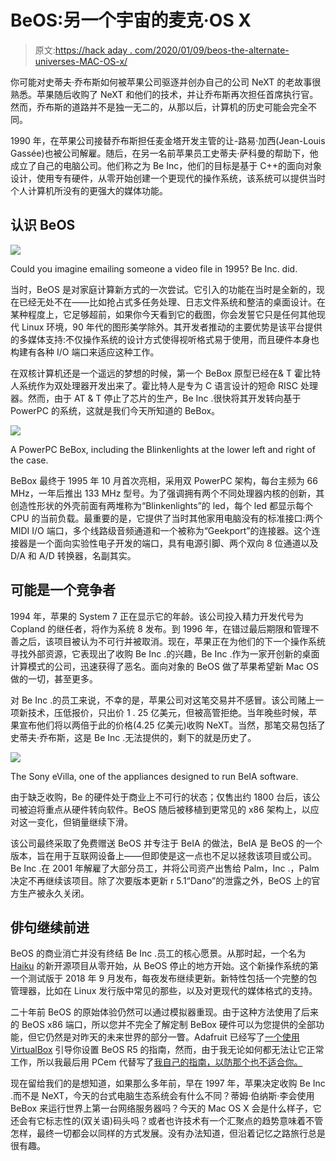 # BeOS:另一个宇宙的麦克·OS X

> 原文:[https://hack aday . com/2020/01/09/beos-the-alternate-universes-MAC-OS-x/](https://hackaday.com/2020/01/09/beos-the-alternate-universes-mac-os-x/)

你可能对史蒂夫·乔布斯如何被苹果公司驱逐并创办自己的公司 NeXT 的老故事很熟悉。苹果随后收购了 NeXT 和他们的技术，并让乔布斯再次担任首席执行官。然而，乔布斯的道路并不是独一无二的，从那以后，计算机的历史可能会完全不同。

1990 年，在苹果公司接替乔布斯担任麦金塔开发主管的让-路易·加西(Jean-Louis Gassée)也被公司解雇。随后，在另一名前苹果员工史蒂夫·萨科曼的帮助下，他成立了自己的电脑公司。他们称之为 Be Inc，他们的目标是基于 C++的面向对象设计，使用专有硬件，从零开始创建一个更现代的操作系统，该系统可以提供当时个人计算机所没有的更强大的媒体功能。

## 认识 BeOS

[![](../Images/70917bfb6e19caf7440939ff8cab613b.png)](https://hackaday.com/wp-content/uploads/2019/09/beos-videomail.gif)

Could you imagine emailing someone a video file in 1995? Be Inc. did.

当时，BeOS 是对家庭计算新方式的一次尝试。它引入的功能在当时是全新的，现在已经无处不在——比如抢占式多任务处理、日志文件系统和整洁的桌面设计。在某种程度上，它足够超前，如果你今天看到它的截图，你会发誓它只是任何其他现代 Linux 环境，90 年代的图形美学除外。其开发者推动的主要优势是该平台提供的多媒体支持:不仅操作系统的设计方式使得视听格式易于使用，而且硬件本身也构建有各种 I/O 端口来适应这种工作。

在双核计算机还是一个遥远的梦想的时候，第一个 BeBox 原型已经在& T 霍比特人系统作为双处理器开发出来了。霍比特人是专为 C 语言设计的短命 RISC 处理器。然而，由于 AT & T 停止了芯片的生产，Be Inc .很快将其开发转向基于 PowerPC 的系统，这就是我们今天所知道的 BeBox。

[![](../Images/448ac4b49023e7a5a5569823bb94d08d.png)](https://hackaday.com/wp-content/uploads/2019/12/beos-blinkenlights.jpg)

A PowerPC BeBox, including the Blinkenlights at the lower left and right of the case.

BeBox 最终于 1995 年 10 月首次亮相，采用双 PowerPC 架构，每台主频为 66 MHz，一年后推出 133 MHz 型号。为了强调拥有两个不同处理器内核的创新，其创造性形状的外壳前面有两堆称为“Blinkenlights”的 led，每个 led 都显示每个 CPU 的当前负载。最重要的是，它提供了当时其他家用电脑没有的标准接口:两个 MIDI I/O 端口，多个线路级音频通道和一个被称为“Geekport”的连接器。这个连接器是一个面向实验性电子开发的端口，具有电源引脚、两个双向 8 位通道以及 D/A 和 A/D 转换器，名副其实。

## 可能是一个竞争者

1994 年，苹果的 System 7 正在显示它的年龄。该公司投入精力开发代号为 Copland 的继任者，将作为系统 8 发布。到 1996 年，在错过最后期限和管理不善之后，该项目被认为不可行并被取消。现在，苹果正在为他们的下一个操作系统寻找外部资源，它表现出了收购 Be Inc .的兴趣，Be Inc .作为一家开创新的桌面计算模式的公司，迅速获得了恶名。面向对象的 BeOS 做了苹果希望新 Mac OS 做的一切，甚至更多。

对 Be Inc .的员工来说，不幸的是，苹果公司对这笔交易并不感冒。该公司赌上一项新技术，压低报价，只出价 1 . 25 亿美元，但被高管拒绝。当年晚些时候，苹果宣布他们将以两倍于此的价格(4.25 亿美元)收购 NeXT。当然，那笔交易包括了史蒂夫·乔布斯，这是 Be Inc .无法提供的，剩下的就是历史了。

[![](../Images/97615bb80d238b7b1321c851053816a8.png)](https://hackaday.com/wp-content/uploads/2019/12/beos-evilla.jpg)

The Sony eVilla, one of the appliances designed to run BeIA software.

由于缺乏收购，Be 的硬件处于商业上不可行的状态；仅售出约 1800 台后，该公司被迫将重点从硬件转向软件。BeOS 随后被移植到更常见的 x86 架构上，以应对这一变化，但销量继续下滑。

该公司最终采取了免费赠送 BeOS 并专注于 BeIA 的做法，BeIA 是 BeOS 的一个版本，旨在用于互联网设备上——但即使是这一点也不足以拯救该项目或公司。Be Inc .在 2001 年解雇了大部分员工，并将公司资产出售给 Palm，Inc .，Palm 决定不再继续该项目。除了次要版本更新 r 5.1“Dano”的泄露之外，BeOS 上的官方生产被永久关闭。

## 俳句继续前进

BeOS 的商业消亡并没有终结 Be Inc .员工的核心愿景。从那时起，一个名为 [Haiku](https://www.haiku-os.org/) 的新开源项目从零开始，从 BeOS 停止的地方开始。这个新操作系统的第一个测试版于 2018 年 9 月发布，每夜发布继续更新。新特性包括一个完整的包管理器，比如在 Linux 发行版中常见的那些，以及对更现代的媒体格式的支持。

二十年前 BeOS 的原始体验仍然可以通过模拟器重现。由于这种方法使用了后来的 BeOS x86 端口，所以您并不完全了解定制 BeBox 硬件可以为您提供的全部功能，但它仍然是对昨天的未来世界的部分一瞥。Adafruit 已经写了[一个使用 VirtualBox](https://learn.adafruit.com/build-a-bebox-with-beos-and-virtualbox?view=all) 引导你设置 BeOS R5 的指南，然而，由于我无论如何都无法让它正常工作，所以我最后用 PCem 代替写了[我自己的指南，以防那个也不适合你。](https://hackaday.io/page/6640-getting-beos-50-professional-to-work-on-pcem)

现在留给我们的是想知道，如果那么多年前，早在 1997 年，苹果决定收购 Be Inc .而不是 NeXT，今天的台式电脑生态系统会有什么不同？蒂姆·伯纳斯·李会使用 BeBox 来运行世界上第一台网络服务器吗？今天的 Mac OS X 会是什么样子，它还会有它标志性的(双关语)码头吗？或者也许技术有一个汇聚点的趋势意味着不管怎样，最终一切都会以同样的方式发展。没有办法知道，但沿着记忆之路旅行总是很有趣。